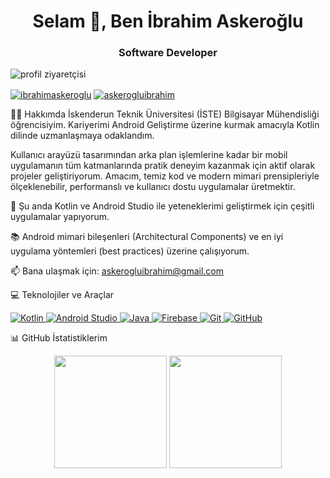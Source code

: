 <h1 align="center">Selam 👋, Ben İbrahim Askeroğlu</h1>
<h3 align="center">Software Developer </h3>

<!-- Ziyaretçi Sayacı -->

<p align="left">
<img src="https://komarev.com/ghpvc/?username=brokyewing&label=Profil%20Ziyaretçisi&color=0e75b6&style=flat" alt="profil ziyaretçisi" />
</p>

<!-- Sosyal Medya Linkleri -->

<p align="left">
<a href="https://www.linkedin.com/in/ibrahimaskeroglu/" target="_blank"><img align="center" src="https://img.shields.io/badge/LinkedIn-0077B5?style=for-the-badge&logo=linkedin&logoColor=white" alt="ibrahimaskeroglu" /></a>
<a href="https://www.instagram.com/askerogluibrahim/" target="_blank"><img align="center" src="https://img.shields.io/badge/Instagram-E4405F?style=for-the-badge&logo=instagram&logoColor=white" alt="askerogluibrahim" /></a>
</p>

👨‍💻 Hakkımda
İskenderun Teknik Üniversitesi (İSTE) Bilgisayar Mühendisliği öğrencisiyim. Kariyerimi Android Geliştirme üzerine kurmak amacıyla Kotlin dilinde uzmanlaşmaya odaklandım.

Kullanıcı arayüzü tasarımından arka plan işlemlerine kadar bir mobil uygulamanın tüm katmanlarında pratik deneyim kazanmak için aktif olarak projeler geliştiriyorum. Amacım, temiz kod ve modern mimari prensipleriyle ölçeklenebilir, performanslı ve kullanıcı dostu uygulamalar üretmektir.

📱 Şu anda Kotlin ve Android Studio ile yeteneklerimi geliştirmek için çeşitli uygulamalar yapıyorum.

📚 Android mimari bileşenleri (Architectural Components) ve en iyi uygulama yöntemleri (best practices) üzerine çalışıyorum.

📫 Bana ulaşmak için: askerogluibrahim@gmail.com

💻 Teknolojiler ve Araçlar
<p align="left">
<a href="https://kotlinlang.org" target="_blank" rel="noreferrer">
<img src="https://img.shields.io/badge/Kotlin-7F52FF?style=for-the-badge&logo=kotlin&logoColor=white" alt="Kotlin"/>
</a>
<a href="https://developer.android.com/studio" target="_blank" rel="noreferrer">
<img src="https://img.shields.io/badge/Android%20Studio-3DDC84?style=for-the-badge&logo=android-studio&logoColor=white" alt="Android Studio"/>
</a>
<a href="https://www.java.com" target="_blank" rel="noreferrer">
<img src="https://img.shields.io/badge/Java-ED8B00?style=for-the-badge&logo=openjdk&logoColor=white" alt="Java"/>
</a>
<a href="https://firebase.google.com/" target="_blank" rel="noreferrer">
<img src="https://img.shields.io/badge/Firebase-FFCA28?style=for-the-badge&logo=firebase&logoColor=white" alt="Firebase"/>
</a>
<a href="https://git-scm.com/" target="_blank" rel="noreferrer">
<img src="https://img.shields.io/badge/GIT-E44C30?style=for-the-badge&logo=git&logoColor=white" alt="Git"/>
</a>
<a href="https://github.com" target="_blank" rel="noreferrer">
<img src="https://img.shields.io/badge/GitHub-100000?style=for-the-badge&logo=github&logoColor=white" alt="GitHub"/>
</a>
</p>

📊 GitHub İstatistiklerim
<p align="center"> <img height="180em" src="https://github-readme-stats.vercel.app/api?username=brokyewing&show_icons=true&theme=dracula&include_all_commits=true&count_private=true"/> <img height="180em" src="https://github-readme-stats.vercel.app/api/top-langs/?username=brokyewing&layout=compact&langs_count=8&theme=dracula"/> </p>
